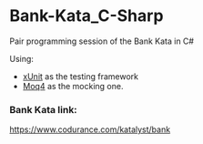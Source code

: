 # Bank-Kata_C-Sharp
Pair programming session of the Bank Kata in C#

Using:
* [xUnit](https://xunit.net/) as the testing framework 
* [Moq4](https://github.com/moq/moq4) as the mocking one.


### Bank Kata link:
https://www.codurance.com/katalyst/bank

